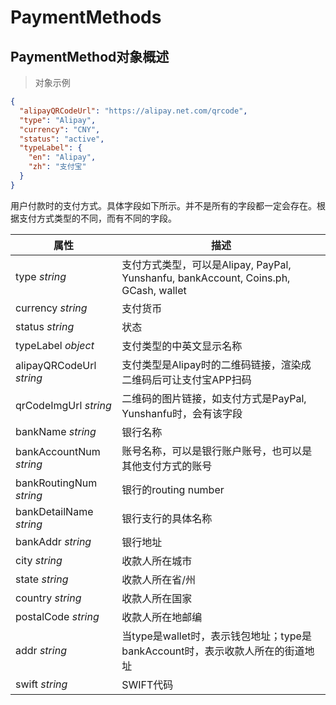 # PaymentMethods

## PaymentMethod对象概述

> 对象示例

```json
{
  "alipayQRCodeUrl": "https://alipay.net.com/qrcode",
  "type": "Alipay",
  "currency": "CNY",
  "status": "active",
  "typeLabel": {
    "en": "Alipay",
    "zh": "支付宝"
  }
}
```

用户付款时的支付方式。具体字段如下所示。并不是所有的字段都一定会存在。根据支付方式类型的不同，而有不同的字段。

属性	    |     描述
--------  | -----------
type *string* | 支付方式类型，可以是Alipay, PayPal, Yunshanfu, bankAccount, Coins.ph, GCash, wallet
currency *string* | 支付货币
status *string* | 状态
typeLabel *object* | 支付类型的中英文显示名称
alipayQRCodeUrl *string* | 支付类型是Alipay时的二维码链接，渲染成二维码后可让支付宝APP扫码
qrCodeImgUrl *string* | 二维码的图片链接，如支付方式是PayPal, Yunshanfu时，会有该字段
bankName *string* | 银行名称
bankAccountNum *string* | 账号名称，可以是银行账户账号，也可以是其他支付方式的账号
bankRoutingNum *string* | 银行的routing number
bankDetailName *string* | 银行支行的具体名称
bankAddr *string* | 银行地址
city *string* | 收款人所在城市
state *string* | 收款人所在省/州
country *string* | 收款人所在国家
postalCode *string* | 收款人所在地邮编
addr *string* | 当type是wallet时，表示钱包地址；type是bankAccount时，表示收款人所在的街道地址
swift *string* | SWIFT代码
